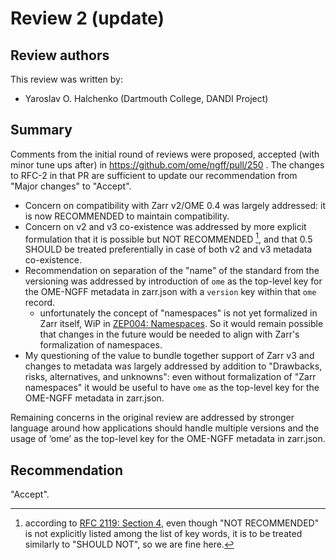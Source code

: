 # Review 2 (update)

## Review authors
This review was written by:
- Yaroslav O. Halchenko (Dartmouth College, DANDI Project)

## Summary

Comments from the initial round of reviews were proposed, accepted (with minor tune ups after) in https://github.com/ome/ngff/pull/250 . The changes to RFC-2 in that PR are sufficient to update our recommendation from "Major changes" to "Accept".

- Concern on compatibility with Zarr v2/OME 0.4 was largely addressed: it is now RECOMMENDED to maintain compatibility.
- Concern on v2 and v3 co-existence was addressed by more explicit formulation that it is possible but NOT RECOMMENDED [^1], and that 0.5 SHOULD be treated preferentially in case of both v2 and v3 metadata co-existence.
- Recommendation on separation of the "name" of the standard from the versioning was addressed by introduction of `ome` as the top-level key for the OME-NGFF metadata in zarr.json with a `version` key within that `ome` record.
  - unfortunately the concept of "namespaces" is not yet formalized in Zarr itself, WiP in [ZEP004: Namespaces](https://github.com/zarr-developers/zarr-specs/pull/262/files).
    So it would remain possible that changes in the future would be needed to align with Zarr's formalization of namespaces.
- My questioning of the value to bundle together support of Zarr v3 and changes to metadata was largely addressed by addition to "Drawbacks, risks, alternatives, and unknowns": even without formalization of "Zarr namespaces" it would be useful to have `ome` as the top-level key for the OME-NGFF metadata in zarr.json.

[^1]: according to [RFC 2119: Section 4](https://datatracker.ietf.org/doc/html/rfc2119#section-4), even though "NOT RECOMMENDED" is not explicitly listed among the list of key words, it is to be treated similarly to "SHOULD NOT", so we are fine here.

Remaining concerns in the original review are addressed by stronger language around how applications should handle multiple versions and the usage of ‘ome’ as the top-level key for the OME-NGFF metadata in zarr.json.


## Recommendation

"Accept".
